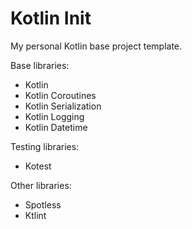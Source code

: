 # Kotlin Init

My personal Kotlin base project template.

Base libraries: 
- Kotlin
- Kotlin Coroutines
- Kotlin Serialization
- Kotlin Logging
- Kotlin Datetime

Testing libraries:
- Kotest

Other libraries:
- Spotless
- Ktlint
